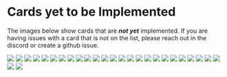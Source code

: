 # Cards yet to be Implemented
The images below show cards that are _**not yet**_ implemented. If you are having issues with a card that is not on the list, please reach out in the discord or create a github issue.

![](./0524529055.webp)
![](./1397553238.webp)
![](./2995807621.webp)
![](./3388566378.webp)
![](./3427170256.webp)
![](./3475471540.webp)
![](./3567283316.webp)
![](./3666212779.webp)
![](./3885807284.webp)
![](./4028826022.webp)
![](./4334684518.webp)
![](./5184505570.webp)
![](./5422802110.webp)
![](./5667308555.webp)
![](./5751831621.webp)
![](./5834478243.webp)
![](./6228218834.webp)
![](./6354077246.webp)
![](./6600603122.webp)
![](./6854247423.webp)
![](./7138400365.webp)
![](./7312183744.webp)
![](./8779760486.webp)
![](./9595057518.webp)
![](./9811031405.webp)
![](./9921128444.webp)
![](./0753794638.webp)